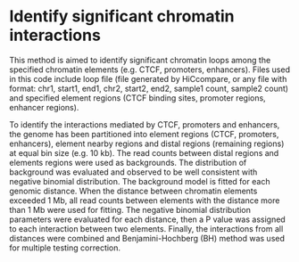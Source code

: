 # Identify significant chromatin interactions
  This method is aimed to identify significant chromatin loops among the specified chromatin elements (e.g. CTCF, promoters, enhancers). Files used in this code include loop file (file generated by HiCcompare, or any file with format: chr1, start1, end1, chr2, start2, end2, sample1 count, sample2 count) and specified element regions (CTCF binding sites, promoter regions, enhancer regions).
  
  To identify the interactions mediated by CTCF, promoters and enhancers, the genome has been partitioned into element regions (CTCF, promoters, enhancers), element nearby regions and distal regions (remaining regions) at equal bin size (e.g. 10 kb). The read counts between distal regions and elements regions were  used as backgrounds. The distribution of background was evaluated and observed to be well consistent with negative binomial distribution. The background model is fitted for each genomic distance. When the distance between chromatin elements exceeded 1 Mb, all read counts between elements with the distance more than 1 Mb were used for fitting. The negative binomial distribution parameters were evaluated for each distance, then a P value was assigned to each interaction between two elements. Finally, the interactions from all distances were combined and Benjamini-Hochberg (BH) method was used for multiple testing correction.
